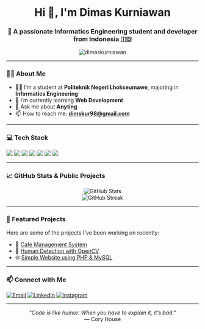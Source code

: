 <h1 align="center">Hi 👋, I'm Dimas Kurniawan</h1>
<h3 align="center">🚀 A passionate Informatics Engineering student and developer from Indonesia 🇮🇩</h3>

<p align="center">
  <img src="https://komarev.com/ghpvc/?username=dimaskurniawan&label=Profile%20views&color=0e75b6&style=flat" alt="dimaskurniawan" />
</p>

---

### 🙋‍♂️ About Me

- 👨‍🎓 I’m a student at **Politeknik Negeri Lhokseumawe**, majoring in **Informatics Engineering**
- 🌱 I’m currently learning **Web Development**
- 💬 Ask me about **Anyting**
- 📫 How to reach me: **dimskur98@gmail.com**

---

### 💻 Tech Stack

<p>
  <img src="https://img.shields.io/badge/Java-ED8B00?style=for-the-badge&logo=java&logoColor=white"/>
  <img src="https://img.shields.io/badge/Python-3670A0?style=for-the-badge&logo=python&logoColor=white"/>
  <img src="https://img.shields.io/badge/PHP-777BB4?style=for-the-badge&logo=php&logoColor=white"/>
  <img src="https://img.shields.io/badge/MySQL-00758F?style=for-the-badge&logo=mysql&logoColor=white"/>
  <img src="https://img.shields.io/badge/Linux-FCC624?style=for-the-badge&logo=linux&logoColor=black"/>
  <img src="https://img.shields.io/badge/Flutter-02569B?style=for-the-badge&logo=flutter&logoColor=white"/>
  <img src="https://img.shields.io/badge/OpenCV-5C3EE8?style=for-the-badge&logo=opencv&logoColor=white"/>
</p>

---

### 📈 GitHub Stats & Public Projects

<p align="center">
  <img src="https://github-readme-stats.vercel.app/api?username=dimaskurniawan&show_icons=true&theme=radical&count_private=true" alt="GitHub Stats" />
  <br />
  <img src="https://github-readme-streak-stats.herokuapp.com?user=dimaskurniawan&theme=radical" alt="GitHub Streak" />
</p>

---

### 📌 Featured Projects

Here are some of the projects I've been working on recently:

- 🚀 [Cafe Management System](https://github.com/dimaskurniawan/cafe-management)
- 🧠 [Human Detection with OpenCV](https://github.com/dimaskurniawan/human-detector)
- 🌐 [Simple Website using PHP & MySQL](https://github.com/dimaskurniawan/simple-web)

---

### 📫 Connect with Me

<p>
  <a href="mailto:dimaskurniawan@email.com"><img alt="Email" src="https://img.shields.io/badge/Gmail-D14836?style=for-the-badge&logo=gmail&logoColor=white"/></a>
  <a href="https://www.linkedin.com/in/dimaskurniawan"><img alt="LinkedIn" src="https://img.shields.io/badge/LinkedIn-0077B5?style=for-the-badge&logo=linkedin&logoColor=white"/></a>
  <a href="https://instagram.com/dimaskurniawan"><img alt="Instagram" src="https://img.shields.io/badge/Instagram-E4405F?style=for-the-badge&logo=instagram&logoColor=white"/></a>
</p>

---

<p align="center">
  <i>"Code is like humor. When you have to explain it, it’s bad."</i><br>
  — Cory House
</p>

